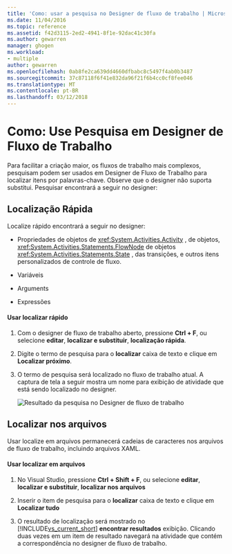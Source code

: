 ```yaml
---
title: 'Como: usar a pesquisa no Designer de fluxo de trabalho | Microsoft Docs'
ms.date: 11/04/2016
ms.topic: reference
ms.assetid: f42d3115-2ed2-4941-8f1e-92dac41c30fa
ms.author: gewarren
manager: ghogen
ms.workload:
- multiple
author: gewarren
ms.openlocfilehash: 0ab8fe2ca639dd4660dfbabc8c5497f4ab0b3487
ms.sourcegitcommit: 37c87118f6f41e832da96f21f6b4cc0cf8fee046
ms.translationtype: MT
ms.contentlocale: pt-BR
ms.lasthandoff: 03/12/2018
---
```

# <a name="how-to-use-search-in-the-workflow-designer"></a>Como: Use Pesquisa em Designer de Fluxo de Trabalho
Para facilitar a criação maior, os fluxos de trabalho mais complexos, pesquisam podem ser usados em Designer de Fluxo de Trabalho para localizar itens por palavras-chave. Observe que o designer não suporta substitui. Pesquisar encontrará a seguir no designer:  
  
## <a name="quick-find"></a>Localização Rápida  
 Localize rápido encontrará a seguir no designer:  
  
-   Propriedades de objetos de <xref:System.Activities.Activity> , de objetos, <xref:System.Activities.Statements.FlowNode> de objetos <xref:System.Activities.Statements.State> , das transições, e outros itens personalizados de controle de fluxo.  
  
-   Variáveis  
  
-   Arguments  
  
-   Expressões  
  
#### <a name="using-quick-find"></a>Usar localizar rápido  
  
1.  Com o designer de fluxo de trabalho aberto, pressione **Ctrl + F**, ou selecione **editar**, **localizar e substituir**, **localização rápida**.  
  
2.  Digite o termo de pesquisa para o **localizar** caixa de texto e clique em **Localizar próximo**.  
  
3.  O termo de pesquisa será localizado no fluxo de trabalho atual. A captura de tela a seguir mostra um nome para exibição de atividade que está sendo localizado no designer.  
  
     ![Resultado da pesquisa no Designer de fluxo de trabalho](../workflow-designer/media/designersearch.png "DesignerSearch")  
  
## <a name="find-in-files"></a>Localizar nos arquivos  
 Usar localize em arquivos permanecerá cadeias de caracteres nos arquivos de fluxo de trabalho, incluindo arquivos XAML.  
  
#### <a name="using-find-in-files"></a>Usar localizar em arquivos  
  
1.  No Visual Studio, pressione **Ctrl + Shift + F**, ou selecione **editar**, **localizar e substituir**, **localizar nos arquivos**  
  
2.  Inserir o item de pesquisa para o **localizar** caixa de texto e clique em **Localizar tudo**  
  
3.  O resultado de localização será mostrado no [!INCLUDE[vs_current_short](../code-quality/includes/vs_current_short_md.md)] **encontrar resultados** exibição. Clicando duas vezes em um item de resultado navegará na atividade que contém a correspondência no designer de fluxo de trabalho.